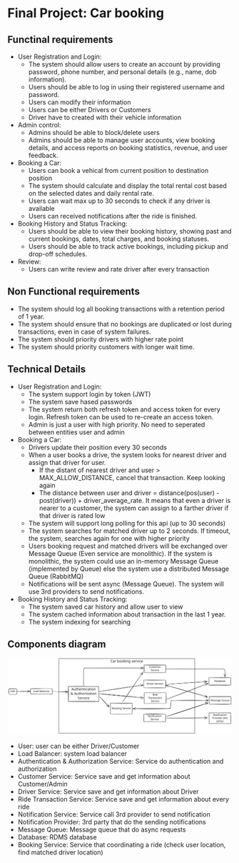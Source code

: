 # Final Project: Car booking

## Functinal requirements
- User Registration and Login:
    - The system should allow users to create an account by providing password, phone number, and personal details (e.g., name, dob information).
    - Users should be able to log in using their registered username and password.
    - Users can modify their information
    - Users can be either Drivers or Customers
    - Driver have to created with their vehicle information
- Admin control:
    - Admins should be able to block/delete users
    - Admins should be able to manage user accounts, view booking details, and access reports on booking statistics, revenue, and user feedback.
- Booking a Car:
    - Users can book a vehical from current position to destination position
    - The system should calculate and display the total rental cost based on the selected dates and daily rental rate.
    - Users can wait max up to 30 seconds to check if any driver is available
    - Users can received notifications after the ride is finished.
- Booking History and Status Tracking:
    - Users should be able to view their booking history, showing past and current bookings, dates, total charges, and booking statuses.
    - Users should be able to track active bookings, including pickup and drop-off schedules.
- Review:
    - Users can write review and rate driver after every transaction

## Non Functional requirements
- The system should log all booking transactions with a retention period of 1 year.
- The system should ensure that no bookings are duplicated or lost during transactions, even in case of system failures.
- The system should priority drivers with higher rate point
- The system should priority customers with longer wait time.

## Technical Details
- User Registration and Login:
    - The system support login by token (JWT)
    - The system save hased passwords
    - The system return both refresh token and access token for every login. Refresh token can be used to re-create an access token.
    - Admin is just a user with high priority. No need to seperated between entities user and admin
- Booking a Car:
    - Drivers update their position every 30 seconds
    - When a user books a drive, the system looks for nearest driver and assign that driver for user.
        -  If the distant of nearest driver and user > MAX_ALLOW_DISTANCE, cancel that transaction. Keep looking again
        -  The distance between user and driver = distance(pos(user) - post(driver)) + driver_average_rate. It means that even a driver 
           is nearer to a customer, the system can assign to a farther driver if that driver is rated low
    - The system will support long polling for this api (up to 30 seconds)
    - The system searches for matched driver up to 2 seconds. If timeout, the system, searches again for one with higher priority
    - Users booking request and matched drivers will be exchanged over Message Queue (Even service are monolithic). If the system is monolithic, the system could use an in-memory Message Queue (implemented by Queue) else the system use a distributed Message Queue (RabbitMQ)
    - Notifications will be sent async (Message Queue). The system will use 3rd providers to send notifications.
- Booking History and Status Tracking:
    - The system saved car history and allow user to view
    - The system cached information about transaction in the last 1 year.
    - The system indexing for searching

## Components diagram
![Diagram](images/component-diagrams.svg)

- User: user can be either Driver/Customer
- Load Balancer: system load balancer
- Authentication & Authorization Service: Service do authentication and authorization
- Customer Service: Service save and get information about Customer/Admin
- Driver Service: Service save and get information about Driver
- Ride Transaction Service: Service save and get information about every ride
- Notification Service: Service call 3rd provider to send notification
- Notification Provider: 3rd party that do the sending notifications
- Message Queue: Message queue that do async requests
- Database: RDMS database
- Booking Service: Service that coordinating a ride (check user location, find matched driver location)